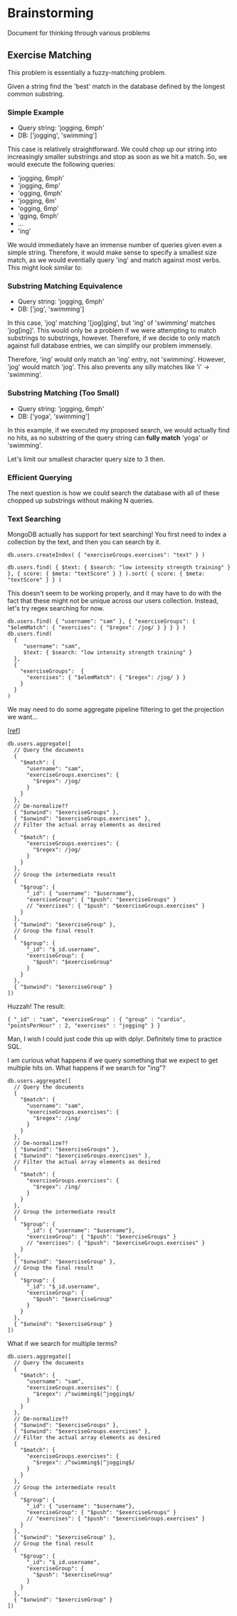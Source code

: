 # Brainstorming

Document for thinking through various problems

## Exercise Matching

This problem is essentially a fuzzy-matching problem.

Given a string find the 'best' match in the database defined by the longest common substring.

### Simple Example

- Query string: 'jogging, 6mph'
- DB: ['jogging', 'swimming']

This case is relatively straightforward. We could chop up our string into increasingly smaller substrings and stop as soon as we hit a match. So, we would execute the following queries:

- 'jogging, 6mph'
- 'jogging, 6mp'
- 'ogging, 6mph'
- 'jogging, 6m'
- 'ogging, 6mp'
- 'gging, 6mph'
- ...
- 'ing'

We would immediately have an immense number of queries given even a simple string. Therefore, it would make sense to specify a smallest size match, as we would eventially query 'ing' and match against most verbs. This might look similar to:

### Substring Matching Equivalence

- Query string: 'jogging, 6mph'
- DB: ['jog', 'swimming']

In this case, 'jog' matching '[jog]ging', but 'ing' of 'swimming' matches 'jog[ing]'. This would only be a problem if we were attempting to match substrings to substrings, however. Therefore, if we decide to only match against full database entries, we can simplify our problem immensely.

Therefore, 'ing' would only match an 'ing' entry, not 'swimming'. However, 'jog' would match 'jog'. This also prevents any silly matches like 'i' -> 'swimming'.

### Substring Matching (Too Small)

- Query string: 'jogging, 6mph'
- DB: ['yoga', 'swimming']

In this example, if we executed my proposed search, we would actually find no hits, as no substring of the query string can **fully match** 'yoga' or 'swimming'.

Let's limit our smallest character query size to 3 then.

### Efficient Querying

The next question is how we could search the database with all of these chopped up substrings without making N queries.

### Text Searching

MongoDB actually has support for text searching! You first need to index a collection by the text, and then you can search by it.

```mongo
db.users.createIndex( { "exerciseGroups.exercises": "text" } )
```

```mongo
db.users.find( { $text: { $search: "low intensity strength training" } }, { score: { $meta: "textScore" } } ).sort( { score: { $meta: "textScore" } } )
```

This doesn't seem to be working properly, and it may have to do with the fact that these might not be unique across our users collection. Instead, let's try regex searching for now.

```mongo
db.users.find( { "username": "sam" }, { "exerciseGroups": { "$elemMatch": { "exercises": { "$regex": /jog/ } } } } )
db.users.find(
  {
     "username": "sam",
     $text: { $search: "low intensity strength training" }
  },
  {
    "exerciseGroups":  {
      "exercises": { "$elemMatch": { "$regex": /jog/ } }
    }
  }
)
```

We may need to do some aggregate pipeline filtering to get the projection we want...

[[ref](https://stackoverflow.com/questions/28982285/mongodb-projection-of-nested-arrays)]

```mongo
db.users.aggregate([
  // Query the documents
  {
    "$match": {
      "username": "sam",
      "exerciseGroups.exercises": {
        "$regex": /jog/
      }
    }
  },
  // De-normalize??
  { "$unwind": "$exerciseGroups" },
  { "$unwind": "$exerciseGroups.exercises" },
  // Filter the actual array elements as desired
  {
    "$match": {
      "exerciseGroups.exercises": {
        "$regex": /jog/
      }
    }
  },
  // Group the intermediate result
  {
    "$group": {
      "_id": { "username": "$username"},
      "exerciseGroup": { "$push": "$exerciseGroups" }
      // "exercises": { "$push": "$exerciseGroups.exercises" }
    }
  },
  { "$unwind": "$exerciseGroup" },
  // Group the final result
  {
    "$group": {
      "_id": "$_id.username",
      "exerciseGroup": {
        "$push": "$exerciseGroup"
      }
    }
  },
  { "$unwind": "$exerciseGroup" }
])
```

Huzzah! The result:

```mongo
{ "_id" : "sam", "exerciseGroup" : { "group" : "cardio", "pointsPerHour" : 2, "exercises" : "jogging" } }
```

Man, I wish I could just code this up with dplyr. Definitely time to practice SQL.

I am curious what happens if we query something that we expect to get multiple hits on. What happens if we search for "ing"?

```mongo
db.users.aggregate([
  // Query the documents
  {
    "$match": {
      "username": "sam",
      "exerciseGroups.exercises": {
        "$regex": /ing/
      }
    }
  },
  // De-normalize??
  { "$unwind": "$exerciseGroups" },
  { "$unwind": "$exerciseGroups.exercises" },
  // Filter the actual array elements as desired
  {
    "$match": {
      "exerciseGroups.exercises": {
        "$regex": /ing/
      }
    }
  },
  // Group the intermediate result
  {
    "$group": {
      "_id": { "username": "$username"},
      "exerciseGroup": { "$push": "$exerciseGroups" }
      // "exercises": { "$push": "$exerciseGroups.exercises" }
    }
  },
  { "$unwind": "$exerciseGroup" },
  // Group the final result
  {
    "$group": {
      "_id": "$_id.username",
      "exerciseGroup": {
        "$push": "$exerciseGroup"
      }
    }
  },
  { "$unwind": "$exerciseGroup" }
])
```

What if we search for multiple terms?

```mongo
db.users.aggregate([
  // Query the documents
  {
    "$match": {
      "username": "sam",
      "exerciseGroups.exercises": {
        "$regex": /^swimming$|^jogging$/
      }
    }
  },
  // De-normalize??
  { "$unwind": "$exerciseGroups" },
  { "$unwind": "$exerciseGroups.exercises" },
  // Filter the actual array elements as desired
  {
    "$match": {
      "exerciseGroups.exercises": {
        "$regex": /^swimming$|^jogging$/
      }
    }
  },
  // Group the intermediate result
  {
    "$group": {
      "_id": { "username": "$username"},
      "exerciseGroup": { "$push": "$exerciseGroups" }
      // "exercises": { "$push": "$exerciseGroups.exercises" }
    }
  },
  { "$unwind": "$exerciseGroup" },
  // Group the final result
  {
    "$group": {
      "_id": "$_id.username",
      "exerciseGroup": {
        "$push": "$exerciseGroup"
      }
    }
  },
  { "$unwind": "$exerciseGroup" }
])
```
